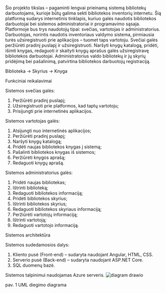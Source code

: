 Šio projekto tikslas – pagaminti lengvai prieinamą sistemą bibliotekų darbuotojams, kurioje būtų galima sekti bibliotekos inventorių internetu.
Šią platformą sudarys internetinis tinklapis, kuriuo galės naudotis bibliotekos darbuotojai bei sistemos administratoriai ir programavimo sąsaja. Platformoje bus trys naudotojų tipai: svečias, vartotojas ir administratorius.
Darbuotojas, norintis naudotis inventoriaus valdymo sistema, pirmiausia turės užsiregistruoti prie aplikacijos – tuomet taps vartotoju. Svečiai galės peržiūrėti pradinį puslapį ir užsiregistruoti. Naršyti knygų katalogą, pridėti, išimti knygas, redaguoti ir skaityti knygų aprašus galės užsiregistravę bibliotekos darbuotojai. Administratorius valdo bibliotekų ir jų skyrių pridėjimą bei pašalinimą, patvirtina bibliotekos darbuotojų registraciją. 

Biblioteka -> Skyrius -> Knyga

Funkciniai reikalavimai

Sistemos svečias galės:
1.	Peržiūrėti pradinį puslapį;
2.	Užsiregistruoti prie platformos, kad taptų vartotoju;
3.	Prisijungti prie internetinės aplikacijos.
   
Sistemos vartotojas galės:
1.	Atsijungti nuo internetinės aplikacijos;
2.	Peržiūrėti pradinį puslapį;
3.	Naršyti knygų katalogą;
4.	Pridėti naujas bibliotekos knygas į sistemą;
5.	Pašalinti bibliotekos knygas iš sistemos;
6.	Peržiūrėti knygos aprašą;
7.	Redaguoti knygų aprašą.
   
Sistemos administratorius galės:
1.	Pridėti naujas bibliotekas;
2.	Ištrinti biblioteką;
3.	Redaguoti bibliotekos informaciją;
4.	Pridėti bibliotekos skyrius;
5.	Ištrinti bibliotekos skyrius;
6.	Redaguoti bibliotekos skyriaus informaciją;
7.	Peržiūrėti vartotojų informaciją;
8.	Ištrinti vartotoją;
9.	Redaguoti vartotojo informaciją.

Sistemos architektūra
   
Sistemos sudedamosios dalys:
  1.	Kliento pusė (Front-end) – sudaryta naudojant Angular, HTML, CSS.
  2.	Serverio pusė (Back-end) – sudaryta naudojant ASP.NET Core. 
  3.	SQL duomenų bazė.

Sistemos talpinimui naudojamas Azure serveris.
![diagram drawio](https://github.com/SupaKleckas/libratrack/assets/100103272/86fef5e9-279f-41c7-a31e-c454f99b6fbf)

pav. 1 UML diegimo diagrama

